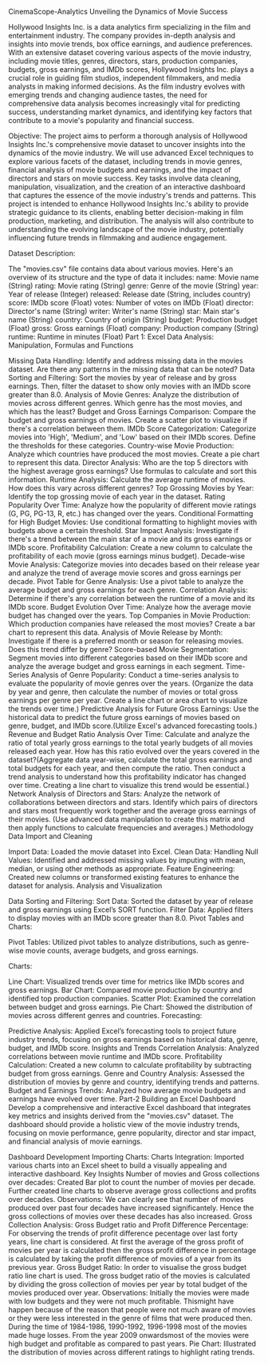 CinemaScope-Analytics
Unveiling the Dynamics of Movie Success

Hollywood Insights Inc. is a data analytics firm specializing in the film and entertainment industry. The company provides in-depth analysis and insights into movie trends, box office earnings, and audience preferences. With an extensive dataset covering various aspects of the movie industry, including movie titles, genres, directors, stars, production companies, budgets, gross earnings, and IMDb scores, Hollywood Insights Inc. plays a crucial role in guiding film studios, independent filmmakers, and media analysts in making informed decisions. As the film industry evolves with emerging trends and changing audience tastes, the need for comprehensive data analysis becomes increasingly vital for predicting success, understanding market dynamics, and identifying key factors that contribute to a movie's popularity and financial success.

Objective:
The project aims to perform a thorough analysis of Hollywood Insights Inc.'s comprehensive movie dataset to uncover insights into the dynamics of the movie industry. We will use advanced Excel techniques to explore various facets of the dataset, including trends in movie genres, financial analysis of movie budgets and earnings, and the impact of directors and stars on movie success. Key tasks involve data cleaning, manipulation, visualization, and the creation of an interactive dashboard that captures the essence of the movie industry's trends and patterns. This project is intended to enhance Hollywood Insights Inc.'s ability to provide strategic guidance to its clients, enabling better decision-making in film production, marketing, and distribution. The analysis will also contribute to understanding the evolving landscape of the movie industry, potentially influencing future trends in filmmaking and audience engagement.

Dataset Description:

The "movies.csv" file contains data about various movies. Here's an overview of its structure and the type of data it includes:
name: Movie name (String)
rating: Movie rating (String)
genre: Genre of the movie (String)
year: Year of release (Integer)
released: Release date (String, includes country)
score: IMDb score (Float)
votes: Number of votes on IMDb (Float)
director: Director's name (String)
writer: Writer's name (String)
star: Main star's name (String)
country: Country of origin (String)
budget: Production budget (Float)
gross: Gross earnings (Float)
company: Production company (String)
runtime: Runtime in minutes (Float)
Part 1: Excel Data Analysis: Manipulation, Formulas and Functions

Missing Data Handling: Identify and address missing data in the movies dataset. Are there any patterns in the missing data that can be noted?
Data Sorting and Filtering: Sort the movies by year of release and by gross earnings. Then, filter the dataset to show only movies with an IMDb score greater than 8.0.
Analysis of Movie Genres: Analyze the distribution of movies across different genres. Which genre has the most movies, and which has the least?
Budget and Gross Earnings Comparison: Compare the budget and gross earnings of movies. Create a scatter plot to visualize if there's a correlation between them.
IMDb Score Categorization: Categorize movies into 'High', 'Medium', and 'Low' based on their IMDb scores. Define the thresholds for these categories.
Country-wise Movie Production: Analyze which countries have produced the most movies. Create a pie chart to represent this data.
Director Analysis: Who are the top 5 directors with the highest average gross earnings? Use formulas to calculate and sort this information.
Runtime Analysis: Calculate the average runtime of movies. How does this vary across different genres?
Top Grossing Movies by Year: Identify the top grossing movie of each year in the dataset.
Rating Popularity Over Time: Analyze how the popularity of different movie ratings (G, PG, PG-13, R, etc.) has changed over the years.
Conditional Formatting for High Budget Movies: Use conditional formatting to highlight movies with budgets above a certain threshold.
Star Impact Analysis: Investigate if there's a trend between the main star of a movie and its gross earnings or IMDb score.
Profitability Calculation: Create a new column to calculate the profitability of each movie (gross earnings minus budget).
Decade-wise Movie Analysis: Categorize movies into decades based on their release year and analyze the trend of average movie scores and gross earnings per decade.
Pivot Table for Genre Analysis: Use a pivot table to analyze the average budget and gross earnings for each genre.
Correlation Analysis: Determine if there's any correlation between the runtime of a movie and its IMDb score.
Budget Evolution Over Time: Analyze how the average movie budget has changed over the years.
Top Companies in Movie Production: Which production companies have released the most movies? Create a bar chart to represent this data.
Analysis of Movie Release by Month: Investigate if there is a preferred month or season for releasing movies. Does this trend differ by genre?
Score-based Movie Segmentation: Segment movies into different categories based on their IMDb score and analyze the average budget and gross earnings in each segment.
Time-Series Analysis of Genre Popularity: Conduct a time-series analysis to evaluate the popularity of movie genres over the years. (Organize the data by year and genre, then calculate the number of movies or total gross earnings per genre per year. Create a line chart or area chart to visualize the trends over time.)
Predictive Analysis for Future Gross Earnings: Use the historical data to predict the future gross earnings of movies based on genre, budget, and IMDb score.(Utilize Excel's advanced forecasting tools.)
Revenue and Budget Ratio Analysis Over Time: Calculate and analyze the ratio of total yearly gross earnings to the total yearly budgets of all movies released each year. How has this ratio evolved over the years covered in the dataset?(Aggregate data year-wise, calculate the total gross earnings and total budgets for each year, and then compute the ratio. Then conduct a trend analysis to understand how this profitability indicator has changed over time. Creating a line chart to visualize this trend would be essential.)
Network Analysis of Directors and Stars: Analyze the network of collaborations between directors and stars. Identify which pairs of directors and stars most frequently work together and the average gross earnings of their movies. (Use advanced data manipulation to create this matrix and then apply functions to calculate frequencies and averages.)
Methodology
Data Import and Cleaning

Import Data: Loaded the movie dataset into Excel.
Clean Data:
Handling Null Values: Identified and addressed missing values by imputing with mean, median, or using other methods as appropriate.
Feature Engineering: Created new columns or transformed existing features to enhance the dataset for analysis.
Analysis and Visualization

Data Sorting and Filtering:
Sort Data: Sorted the dataset by year of release and gross earnings using Excel’s SORT function.
Filter Data: Applied filters to display movies with an IMDb score greater than 8.0.
Pivot Tables and Charts:

Pivot Tables: Utilized pivot tables to analyze distributions, such as genre-wise movie counts, average budgets, and gross earnings.

Charts:

Line Chart: Visualized trends over time for metrics like IMDb scores and gross earnings.
Bar Chart: Compared movie production by country and identified top production companies.
Scatter Plot: Examined the correlation between budget and gross earnings.
Pie Chart: Showed the distribution of movies across different genres and countries.
Forecasting:

Predictive Analysis: Applied Excel’s forecasting tools to project future industry trends, focusing on gross earnings based on historical data, genre, budget, and IMDb score.
Insights and Trends
Correlation Analysis: Analyzed correlations between movie runtime and IMDb score.
Profitability Calculation: Created a new column to calculate profitability by subtracting budget from gross earnings.
Genre and Country Analysis: Assessed the distribution of movies by genre and country, identifying trends and patterns.
Budget and Earnings Trends: Analyzed how average movie budgets and earnings have evolved over time.
Part-2 Building an Excel Dashboard
Develop a comprehensive and interactive Excel dashboard that integrates key metrics and insights derived from the "movies.csv" dataset. The dashboard should provide a holistic view of the movie industry trends, focusing on movie performance, genre popularity, director and star impact, and financial analysis of movie earnings.

Dashboard Development
Importing Charts:
Charts Integration: Imported various charts into an Excel sheet to build a visually appealing and interactive dashboard.
Key Insights
Number of movies and Gross collections over decades:
Created Bar plot to count the number of movies per decade. Further created line charts to observe average gross collections and profits over decades.
Observations: We can clearly see that number of movies produced over past four decades have increased significantely. Hence the gross collections of movies over these decades has also increased.
Gross Collection Analysis:
Gross Budget ratio and Profit Difference Percentage: For observing the trends of profit difference pecentage over last forty years, line chart is considered. At first the average of the gross profit of movies per year is calculated then the gross profit difference in percentage is calculated by taking the profit difference of movies of a year from its previous year.
Gross Budget Ratio: In order to visualise the gross budget ratio line chart is used. The gross budget ratio of the movies is calculated by dividing the gross collection of movies per year by total budget of the movies produced over year.
Observations: Initially the movies were made with low budgets and they were not much profitable. Thismight have happen because of the reason that people were not much aware of movies or they were less interested in the genre of films that were produced then. During the time of 1984-1986, 1990-1992, 1996-1998 most of the movies made huge losses. From the year 2009 onwardsmost of the movies were high budget and profitable as compared to past years.
Pie Chart: Illustrated the distribution of movies across different ratings to highlight rating trends.
